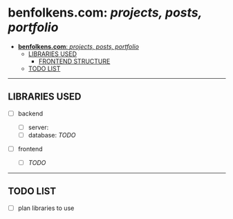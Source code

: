 # **benfolkens.com**: _projects, posts, portfolio_

- [**benfolkens.com**: _projects, posts, portfolio_](#benfolkenscom-projects-posts-portfolio)
  - [LIBRARIES USED](#libraries-used)
    - [FRONTEND STRUCTURE](#frontend-structure)
  - [TODO LIST](#todo-list)

---

## LIBRARIES USED

- [ ] backend

  - [ ] server:
  - [ ] database: _TODO_

- [ ] frontend
  - [ ] _TODO_

---

## TODO LIST

- [ ] plan libraries to use
